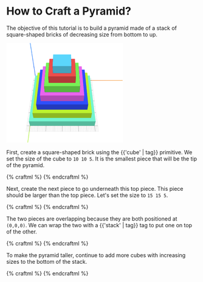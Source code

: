# How to Craft a Pyramid?

The objective of this tutorial is to build a pyramid made of a stack of
square-shaped bricks of decreasing size from bottom to up.

![objective](objective.png)

First, create a square-shaped brick using the {{'cube' | tag}} primitive.
We set the size of the cube to `10 10 5`. It is the smallest piece
that will be the tip of the pyramid.

{% craftml %}
<cube size="10 10 5"/>
{% endcraftml %}

Next, create the next piece to go underneath this top piece. This piece
should be larger than the top piece. Let's set the size to `15 15 5`.

{% craftml %}
<cube size="10 10 5"/>
<cube size="15 15 5"/>
{% endcraftml %}

The two pieces are overlapping because they are both positioned at `(0,0,0)`.
We can wrap the two with a {{'stack' | tag}} tag to put one on top of the other.

{% craftml %}
<stack>
  <cube size="10 10 5"/>
  <cube size="15 15 5"/>
</stack>
{% endcraftml %}

To make the pyramid taller, continue to add more cubes with increasing
sizes to the bottom of the stack.

{% craftml %}
<stack>
  <cube size="10 10 5"/>
  <cube size="15 15 5"/>
  <cube size="20 20 5"/>
  <cube size="25 25 5"/>
  <cube size="30 30 5"/>
  <cube size="35 35 5"/>
  <cube size="40 40 5"/>
</stack>
{% endcraftml %}
